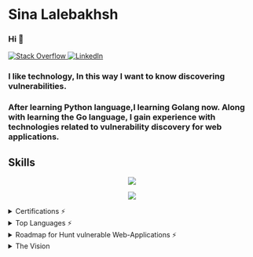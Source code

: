# Sina Lalebakhsh 

### Hi 👋


<p>
  <a href="https://stackoverflow.com/users/17351206/sina-lalebakhsh">
    <img alt="Stack Overflow	" 
    src="https://img.shields.io/badge/-Stackoverflow-FE7A16?style=flat&logo=stack-overflowlogoColor=white" />
  </a>

   <a href="https://www.linkedin.com/in/sina-lalebakhsh/">
   <img alt="LinkedIn" 
   src="https://img.shields.io/badge/linkedin-%230077B5.svg?style=flat&logo=linkedinlogoColor=white" />
 </a>

</p>
                 
    


<p align="center"><h3>I like technology, In this way I want to know discovering vulnerabilities.</h3></p>

<p align="center"><h3>After learning Python language,I learning Golang now. Along with learning the Go language, I gain experience with technologies related to vulnerability discovery for web applications.</h3></p>



<h2>Skills</h2>

<p align="center">
  <a href="https://skillicons.dev">
    <img src="https://skillicons.dev/icons?i=git,python,go,linux,docker,vscode,django,javascript,kubernetes" />
  </a>
</p>

<p align="center">
  <a href="https://skillicons.dev">
    <img src="https://skillicons.dev/icons?i=bash,postgresql,c,discord,heroku,php,vim,nginx,github" />
  </a>
</p>


<!-- <p align="center">
  <a href="https://skillicons.dev">
    <img src="https://skillicons.dev/icons?i=" />
  </a>
</p> -->
<p align="center">
  <a href="https://skillicons.dev">
    
  </a>
</p>

<details>
  <summary>Certifications ⚡</summary>
  <p align="center">
    <img 
    src="https://github.com/sinalalebakhsh/sinalalebakhsh/blob/main/harvard%20Cer.png" 
    alt="Alt text" 
    title="Sina Lalehbakhsh" 
    width="450" 
    align="center" 
    border-radius="8px"> 
  </p>
</details>


<details>
    <summary>Top Languages ⚡</summary>
      <p align="center"> 
        <img src="https://github-readme-stats-lilac-zeta.vercel.app/api/top-langs/?username=sinalalebakhsh&layout=compact&theme=dark&hide=html,css" 
        alt="sinalalebakhsh"/>
      </p>
      <p align="center">
        <img src="https://komarev.com/ghpvc/?username=Navid2zp&color=grey" 
        alt="sinalalebakhsh" />
      </p>
</details>

<details>
  <summary>Roadmap for Hunt vulnerable Web-Applications ⚡</summary>
    
    ## In the security world, I think we need:
    1. Python
    2. Golang ***100%***
    3. Django, Flask, React, Or another Framworks
    4. Linux
    5. IELTS 7+ (for Iranians)
    6. Network+
    7. VPN (stand for: Virtual Private Network)
    8. Docker
    9. OWASP
    10. JavaScript ***100%***
    11. Bash (Bourne-again SHell)
    12. PHP
    13. SQL
    14. C language (For Advance Hunt Tool)
    15. DevOps ***90%***
    #### I think with this, we can understand how we can do. and what are we doing. 
</details>
    
<details>
  <summary>The Vision</summary>
 <h5>My wish was speaking to my stars of dream sky. </h5>
 <h5>And now my wish has come true. </h5>
 <h5>Because all of you was my stars of dream sky. </h5> 
 <h5>all readers this page is my stars. </h5>
 <h5>Every teacher who taught me something became one of the stars of my night. </h5>
 <h5>You can never fight to achieve peace!!!!</h5>
 <h5>You can only go towards world peace by learning and teaching.</h5>
 <h5>Learning and teaching the meaning of freedom and awareness.</h5>
 <h5>Sina Lalehbakhsh 2023 January - 1401 Bahman</h5>
